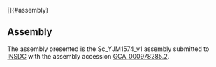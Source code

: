 []{#assembly}

Assembly
--------

The assembly presented is the Sc\_YJM1574\_v1 assembly submitted to
[INSDC](http://www.insdc.org) with the assembly accession
[GCA\_000978285.2](http://www.ebi.ac.uk/ena/data/view/GCA_000978285.2).
